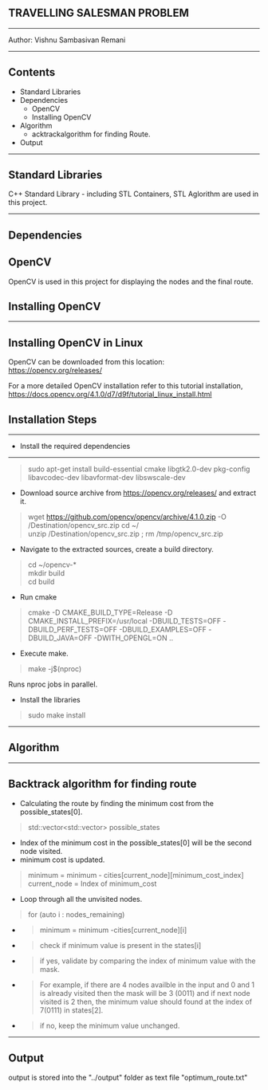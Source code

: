  ## TRAVELLING SALESMAN PROBLEM
* * * 
Author: Vishnu Sambasivan Remani
* * *
## Contents
+ Standard Libraries
+ Dependencies
    - OpenCV
    - Installing OpenCV
+ Algorithm
    - acktrackalgorithm for finding Route.
+ Output    
* * *
## Standard Libraries
C++ Standard Library - including STL Containers, STL Aglorithm are used in this project.
* * *
## Dependencies
## OpenCV
OpenCV is used in this project for displaying the nodes and the final route.

## Installing OpenCV
* * *
## Installing OpenCV in Linux

OpenCV can be downloaded from this location: https://opencv.org/releases/

For a more detailed OpenCV installation refer to this tutorial installation, https://docs.opencv.org/4.1.0/d7/d9f/tutorial_linux_install.html 

## Installation Steps
* * *
+ Install the required dependencies
---
> sudo apt-get install build-essential cmake libgtk2.0-dev pkg-config libavcodec-dev libavformat-dev libswscale-dev

+ Download source archive from https://opencv.org/releases/ and extract it.

>wget https://github.com/opencv/opencv/archive/4.1.0.zip -O  /Destination/opencv_src.zip
cd ~/  
unzip /Destination/opencv_src.zip ; rm /tmp/opencv_src.zip 

+ Navigate to the extracted sources, create a build directory.
>cd ~/opencv-*  
mkdir build  
cd build

+ Run cmake
>cmake -D CMAKE_BUILD_TYPE=Release -D CMAKE_INSTALL_PREFIX=/usr/local -DBUILD_TESTS=OFF -DBUILD_PERF_TESTS=OFF -DBUILD_EXAMPLES=OFF -DBUILD_JAVA=OFF -DWITH_OPENGL=ON ..


* Execute make.
>make -j$(nproc) 

Runs nproc jobs in parallel.
+ Install the libraries
>sudo make install

* * *

## Algorithm
* * *
## Backtrack algorithm for finding route
+ Calculating the route by finding the minimum cost from the possible_states[0].
>  std::vector<std::vector<int>> possible_states

+ Index of the minimum cost in the possible_states[0] will be the second node visited.
+ minimum cost is updated.
> minimum = minimum - cities[current_node][minimum_cost_index]  
> current_node = Index of minimum_cost

+ Loop through all the unvisited nodes.
> for (auto i : nodes_remaining)

+ >minimum = minimum -cities[current_node][i] 
+ > check if minimum value is present in the states[i]
+ > if yes, validate by comparing the index of minimum value with the mask.

+ > For example, if there are 4 nodes availble in the input and 0 and 1 is already visited then the mask will be 3 (0011) and if next node visited is 2 then, the minimum value should found at the index of 7(0111) in states[2].

+ > if no, keep the minimum value unchanged.

* * *
## Output
output is stored into the "../output" folder as text file "optimum_route.txt"